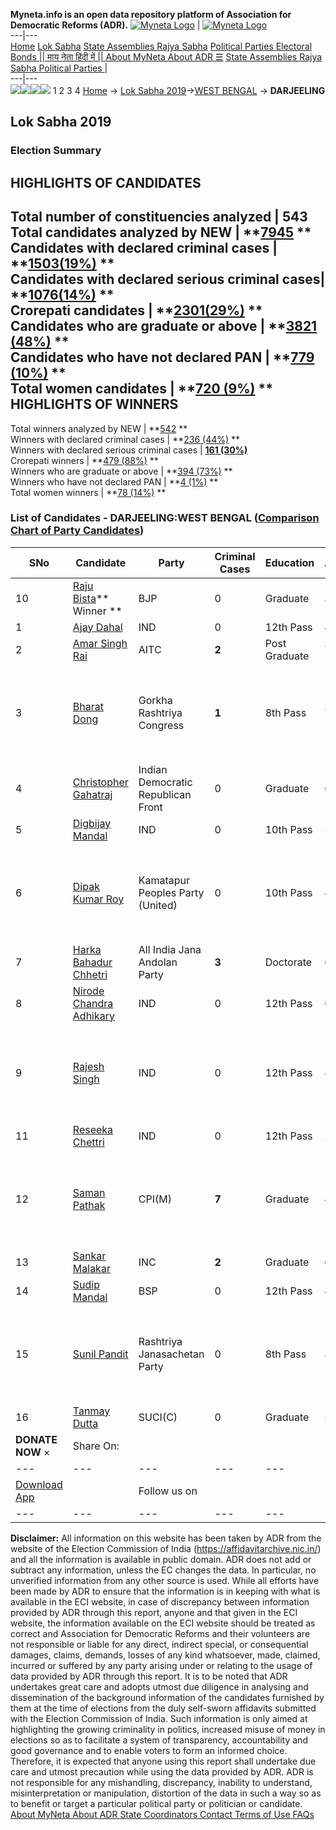 **Myneta.info is an open data repository platform of Association for Democratic Reforms (ADR).**
[![Myneta Logo](https://www.myneta.info/lib/img/myneta-logo.png)](https://www.myneta.info/) | [![Myneta Logo](https://www.myneta.info/lib/img/adr-logo.png)](https://adrindia.org)  
---|---  
[Home](https://www.myneta.info/) [Lok Sabha](https://www.myneta.info/#ls "Lok Sabha") [ State Assemblies ](https://www.myneta.info/#sa "State Assemblies") [Rajya Sabha](https://www.myneta.info/#rs "Rajya Sabha") [Political Parties ](https://www.myneta.info/party "Political Parties") [ Electoral Bonds ](https://www.myneta.info/electoral_bonds "Electoral Bonds") [ || माय नेता हिंदी में || ](https://translate.google.co.in/translate?prev=hp&hl=en&js=y&u=www.myneta.info&sl=en&tl=hi&history_state0=) [ About MyNeta ](https://adrindia.org/content/about-myneta) [ About ADR ](https://adrindia.org/about-adr/who-we-are) [☰](javascript:void\(0\))
[ State Assemblies ](https://www.myneta.info/#sa "State Assemblies") [ Rajya Sabha ](https://www.myneta.info/#rs "Rajya Sabha") [ Political Parties ](https://www.myneta.info/party "Political Parties")
|   
---|---  
![](https://www.myneta.info/lib/img/banner/banner-1.png)![](https://www.myneta.info/lib/img/banner/banner-2.png)![](https://www.myneta.info/lib/img/banner/banner-3.png)![](https://www.myneta.info/lib/img/banner/banner-4.png)
1  2  3  4 
[Home](https://www.myneta.info/) → [Lok Sabha 2019](https://www.myneta.info/LokSabha2019/)→[WEST BENGAL](https://www.myneta.info/LokSabha2019/index.php?action=show_constituencies&state_id=58) → **DARJEELING**
### 
## Lok Sabha 2019
###  Election Summary 
HIGHLIGHTS OF CANDIDATES  
---  
Total number of constituencies analyzed |  543   
Total candidates analyzed by NEW | **[7945](https://www.myneta.info/LokSabha2019/index.php?action=summary&subAction=candidates_analyzed&sort=candidate#summary) **  
Candidates with declared criminal cases | **[1503(19%)](https://www.myneta.info/LokSabha2019/index.php?action=summary&subAction=crime&sort=candidate#summary) **  
Candidates with declared serious criminal cases| **[1076(14%)](https://www.myneta.info/LokSabha2019/index.php?action=summary&subAction=serious_crime&sort=candidate#summary) **  
Crorepati candidates | **[2301(29%)](https://www.myneta.info/LokSabha2019/index.php?action=summary&subAction=crorepati&sort=candidate#summary) **  
Candidates who are graduate or above | **[3821 (48%)](https://www.myneta.info/LokSabha2019/index.php?action=summary&subAction=education&sort=candidate#summary) **  
Candidates who have not declared PAN | **[779 (10%)](https://www.myneta.info/LokSabha2019/index.php?action=summary&subAction=without_pan&sort=candidate#summary) **  
Total women candidates | **[720 (9%)](https://www.myneta.info/LokSabha2019/index.php?action=summary&subAction=women_candidate&sort=candidate#summary) **  
HIGHLIGHTS OF WINNERS  
---  
Total winners analyzed by NEW | **[542](https://www.myneta.info/LokSabha2019/index.php?action=summary&subAction=winner_analyzed&sort=candidate#summary) **  
Winners with declared criminal cases | **[236 (44%)](https://www.myneta.info/LokSabha2019/index.php?action=summary&subAction=winner_crime&sort=candidate#summary) **  
Winners with declared serious criminal cases | **[161 (30%)](https://www.myneta.info/LokSabha2019/index.php?action=summary&subAction=winner_serious_crime&sort=candidate#summary)**  
Crorepati winners | **[479 (88%)](https://www.myneta.info/LokSabha2019/index.php?action=summary&subAction=winner_crorepati&sort=candidate#summary) **  
Winners who are graduate or above | **[394 (73%)](https://www.myneta.info/LokSabha2019/index.php?action=summary&subAction=winner_education&sort=candidate#summary) **  
Winners who have not declared PAN | **[4 (1%)](https://www.myneta.info/LokSabha2019/index.php?action=summary&subAction=winner_without_pan&sort=candidate#summary) **  
Total women winners | **[78 (14%)](https://www.myneta.info/LokSabha2019/index.php?action=summary&subAction=winner_women&sort=candidate#summary) **  
### List of Candidates - DARJEELING:WEST BENGAL ([Comparison Chart of Party Candidates](https://www.myneta.info/LokSabha2019/comparisonchart.php?constituency_id=962))
SNo | Candidate| Party| Criminal Cases| Education| Age| Total Assets| Liabilities  
---|---|---|---|---|---|---|---  
10  | [Raju Bista](https://www.myneta.info/LokSabha2019/candidate.php?candidate_id=7212)** Winner ** | BJP | 0 | Graduate| 33 | Rs 19,53,73,460 ~ 19 Crore+ | Rs 2,74,28,941 ~ 2 Crore+  
1  | [Ajay Dahal](https://www.myneta.info/LokSabha2019/candidate.php?candidate_id=7218) | IND | 0 | 12th Pass| 46 | Rs 55,46,008 ~ 55 Lacs+ | Rs 0 ~   
2  | [Amar Singh Rai](https://www.myneta.info/LokSabha2019/candidate.php?candidate_id=7211) | AITC | **2** | Post Graduate| 71 | Rs 1,70,51,116 ~ 1 Crore+ | Rs 1,20,000 ~ 1 Lacs+  
3  | [Bharat Dong](https://www.myneta.info/LokSabha2019/candidate.php?candidate_id=5108) | Gorkha Rashtriya Congress | **1** | 8th Pass| 75 | ![](https://myneta.info/image_v2.php?myneta_folder=LokSabha2019&candidate_id=5108&col=ta) | ![](https://myneta.info/image_v2.php?myneta_folder=LokSabha2019&candidate_id=5108&col=lia)  
4  | [Christopher Gahatraj](https://www.myneta.info/LokSabha2019/candidate.php?candidate_id=7215) | Indian Democratic Republican Front | 0 | Graduate| 65 | Rs 3,000 ~ 3 Thou+ | Rs 0 ~   
5  | [Digbijay Mandal](https://www.myneta.info/LokSabha2019/candidate.php?candidate_id=7222) | IND | 0 | 10th Pass| 58 | Rs 25,42,668 ~ 25 Lacs+ | Rs 37,618 ~ 37 Thou+  
6  | [Dipak Kumar Roy](https://www.myneta.info/LokSabha2019/candidate.php?candidate_id=7217) | Kamatapur Peoples Party (United) | 0 | 10th Pass| 49 | ![](https://myneta.info/image_v2.php?myneta_folder=LokSabha2019&candidate_id=7217&col=ta) | ![](https://myneta.info/image_v2.php?myneta_folder=LokSabha2019&candidate_id=7217&col=lia)  
7  | [Harka Bahadur Chhetri](https://www.myneta.info/LokSabha2019/candidate.php?candidate_id=7220) | All India Jana Andolan Party | **3** | Doctorate| 62 | Rs 1,08,44,249 ~ 1 Crore+ | Rs 0 ~   
8  | [Nirode Chandra Adhikary](https://www.myneta.info/LokSabha2019/candidate.php?candidate_id=7223) | IND | 0 | 12th Pass| 66 | Rs 11,10,777 ~ 11 Lacs+ | Rs 0 ~   
9  | [Rajesh Singh](https://www.myneta.info/LokSabha2019/candidate.php?candidate_id=7224) | IND | 0 | 12th Pass| 49 | ![](https://myneta.info/image_v2.php?myneta_folder=LokSabha2019&candidate_id=7224&col=ta) | ![](https://myneta.info/image_v2.php?myneta_folder=LokSabha2019&candidate_id=7224&col=lia)  
11  | [Reseeka Chettri](https://www.myneta.info/LokSabha2019/candidate.php?candidate_id=7221) | IND | 0 | 12th Pass| 29 | Rs 7,71,856 ~ 7 Lacs+ | Rs 0 ~   
12  | [Saman Pathak](https://www.myneta.info/LokSabha2019/candidate.php?candidate_id=7214) | CPI(M) | **7** | Graduate| 46 | ![](https://myneta.info/image_v2.php?myneta_folder=LokSabha2019&candidate_id=7214&col=ta) | ![](https://myneta.info/image_v2.php?myneta_folder=LokSabha2019&candidate_id=7214&col=lia)  
13  | [Sankar Malakar](https://www.myneta.info/LokSabha2019/candidate.php?candidate_id=7213) | INC | **2** | Graduate| 65 | Rs 3,65,63,205 ~ 3 Crore+ | Rs 0 ~   
14  | [Sudip Mandal](https://www.myneta.info/LokSabha2019/candidate.php?candidate_id=9771) | BSP | 0 | 12th Pass| 40 | Rs 25,50,000 ~ 25 Lacs+ | Rs 4,47,000 ~ 4 Lacs+  
15  | [Sunil Pandit](https://www.myneta.info/LokSabha2019/candidate.php?candidate_id=7219) | Rashtriya Janasachetan Party | 0 | 8th Pass| 39 | ![](https://myneta.info/image_v2.php?myneta_folder=LokSabha2019&candidate_id=7219&col=ta) | ![](https://myneta.info/image_v2.php?myneta_folder=LokSabha2019&candidate_id=7219&col=lia)  
16  | [Tanmay Dutta](https://www.myneta.info/LokSabha2019/candidate.php?candidate_id=7216) | SUCI(C) | 0 | Graduate| 53 | Rs 7,16,677 ~ 7 Lacs+ | Rs 0 ~   
|  **DONATE NOW** × |  Share On:  | [](https://api.whatsapp.com/send?text=https%3A%2F%2Fmyneta.info%2Fpunjab2022%2Findex.php%3Faction%3Dshow_constituencies%26state_id%3D19) | [](https://www.facebook.com/sharer/sharer.php?u=https%3A%2F%2Fmyneta.info%2Fpunjab2022%2Findex.php%3Faction%3Dshow_constituencies%26state_id%3D19) | [](https://twitter.com/share?url=https%3A%2F%2Fmyneta.info%2Fpunjab2022%2Findex.php%3Faction%3Dshow_constituencies%26state_id%3D19)  
---|---|---|---|---  
| [ Download App ](https://play.google.com/store/apps/details?id=com.webrosoft.myneta1&pcampaignid=pcampaignidMKT-Other-global-all-co-prtnr-py-PartBadge-Mar2515-1) | [](https://play.google.com/store/apps/details?id=com.webrosoft.myneta1&pcampaignid=pcampaignidMKT-Other-global-all-co-prtnr-py-PartBadge-Mar2515-1) |  Follow us on  | [](https://www.facebook.com/adrindia.org/) | [](https://twitter.com/adrspeaks) | [](https://groups.google.com/g/national-election-watch?hl=en&pli=1) | [](https://www.instagram.com/adrspeaks/) | [](https://www.youtube.com/user/adrspeaks) | [](https://sharechat.com/profile/adrspeaks)  
---|---|---|---|---|---|---|---|---  
**Disclaimer:** All information on this website has been taken by ADR from the website of the Election Commission of India (https://affidavitarchive.nic.in/) and all the information is available in public domain. ADR does not add or subtract any information, unless the EC changes the data. In particular, no unverified information from any other source is used. While all efforts have been made by ADR to ensure that the information is in keeping with what is available in the ECI website, in case of discrepancy between information provided by ADR through this report, anyone and that given in the ECI website, the information available on the ECI website should be treated as correct and Association for Democratic Reforms and their volunteers are not responsible or liable for any direct, indirect special, or consequential damages, claims, demands, losses of any kind whatsoever, made, claimed, incurred or suffered by any party arising under or relating to the usage of data provided by ADR through this report. It is to be noted that ADR undertakes great care and adopts utmost due diligence in analysing and dissemination of the background information of the candidates furnished by them at the time of elections from the duly self-sworn affidavits submitted with the Election Commission of India. Such information is only aimed at highlighting the growing criminality in politics, increased misuse of money in elections so as to facilitate a system of transparency, accountability and good governance and to enable voters to form an informed choice. Therefore, it is expected that anyone using this report shall undertake due care and utmost precaution while using the data provided by ADR. ADR is not responsible for any mishandling, discrepancy, inability to understand, misinterpretation or manipulation, distortion of the data in such a way so as to benefit or target a particular political party or politician or candidate. 
[ About MyNeta ](https://adrindia.org/content/about-myneta) [ About ADR ](https://adrindia.org/about-adr/who-we-are) [ State Coordinators ](https://adrindia.org/about-adr/state-coordinators) [ Contact ](https://adrindia.org/contact-us) [ Terms of Use ](https://adrindia.org/content/adr-terms-use) [ FAQs ](https://adrindia.org/content/faqs)
